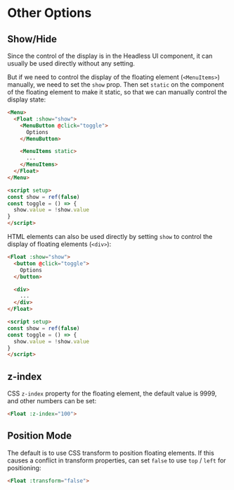 # Other Options

## Show/Hide

Since the control of the display is in the Headless UI component, it can usually be used directly without any setting.

But if we need to control the display of the floating element (`<MenuItems>`) manually, we need to set the `show` prop. Then set `static` on the component of the floating element to make it static, so that we can manually control the display state:

```html
<Menu>
  <Float :show="show">
    <MenuButton @click="toggle">
      Options
    </MenuButton>

    <MenuItems static>
      ...
    </MenuItems>
  </Float>
</Menu>

<script setup>
const show = ref(false)
const toggle = () => {
  show.value = !show.value
}
</script>
```

HTML elements can also be used directly by setting `show` to control the display of floating elements (`<div>`):

```html
<Float :show="show">
  <button @click="toggle">
    Options
  </button>

  <div>
    ...
  </div>
</Float>

<script setup>
const show = ref(false)
const toggle = () => {
  show.value = !show.value
}
</script>
```

## z-index

CSS `z-index` property for the floating element, the default value is 9999, and other numbers can be set:

```html
<Float :z-index="100">
```

## Position Mode

The default is to use CSS transform to position floating elements. If this causes a conflict in transform properties, can set `false` to use `top` / `left` for positioning:

```html
<Float :transform="false">
```
